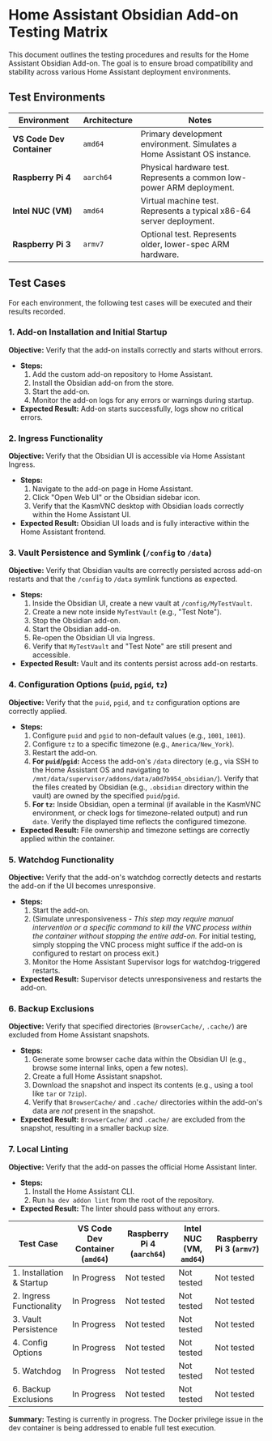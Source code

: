 # Home Assistant Obsidian Add-on Testing Matrix

This document outlines the testing procedures and results for the Home Assistant Obsidian Add-on. The goal is to ensure broad compatibility and stability across various Home Assistant deployment environments.

## Test Environments

| Environment | Architecture | Notes |
|---|---|---|
| **VS Code Dev Container** | `amd64` | Primary development environment. Simulates a Home Assistant OS instance. |
| **Raspberry Pi 4** | `aarch64` | Physical hardware test. Represents a common low-power ARM deployment. |
| **Intel NUC (VM)** | `amd64` | Virtual machine test. Represents a typical x86-64 server deployment. |
| **Raspberry Pi 3** | `armv7` | Optional test. Represents older, lower-spec ARM hardware. |

## Test Cases

For each environment, the following test cases will be executed and their results recorded.

### 1. Add-on Installation and Initial Startup

**Objective:** Verify that the add-on installs correctly and starts without errors.

*   **Steps:**
    1.  Add the custom add-on repository to Home Assistant.
    2.  Install the Obsidian add-on from the store.
    3.  Start the add-on.
    4.  Monitor the add-on logs for any errors or warnings during startup.
*   **Expected Result:** Add-on starts successfully, logs show no critical errors.

### 2. Ingress Functionality

**Objective:** Verify that the Obsidian UI is accessible via Home Assistant Ingress.

*   **Steps:**
    1.  Navigate to the add-on page in Home Assistant.
    2.  Click "Open Web UI" or the Obsidian sidebar icon.
    3.  Verify that the KasmVNC desktop with Obsidian loads correctly within the Home Assistant UI.
*   **Expected Result:** Obsidian UI loads and is fully interactive within the Home Assistant frontend.

### 3. Vault Persistence and Symlink (`/config` to `/data`)

**Objective:** Verify that Obsidian vaults are correctly persisted across add-on restarts and that the `/config` to `/data` symlink functions as expected.

*   **Steps:**
    1.  Inside the Obsidian UI, create a new vault at `/config/MyTestVault`.
    2.  Create a new note inside `MyTestVault` (e.g., "Test Note").
    3.  Stop the Obsidian add-on.
    4.  Start the Obsidian add-on.
    5.  Re-open the Obsidian UI via Ingress.
    6.  Verify that `MyTestVault` and "Test Note" are still present and accessible.
*   **Expected Result:** Vault and its contents persist across add-on restarts.

### 4. Configuration Options (`puid`, `pgid`, `tz`)

**Objective:** Verify that the `puid`, `pgid`, and `tz` configuration options are correctly applied.

*   **Steps:**
    1.  Configure `puid` and `pgid` to non-default values (e.g., `1001`, `1001`).
    2.  Configure `tz` to a specific timezone (e.g., `America/New_York`).
    3.  Restart the add-on.
    4.  **For `puid`/`pgid`:** Access the add-on's `/data` directory (e.g., via SSH to the Home Assistant OS and navigating to `/mnt/data/supervisor/addons/data/a0d7b954_obsidian/`). Verify that the files created by Obsidian (e.g., `.obsidian` directory within the vault) are owned by the specified `puid`/`pgid`.
    5.  **For `tz`:** Inside Obsidian, open a terminal (if available in the KasmVNC environment, or check logs for timezone-related output) and run `date`. Verify the displayed time reflects the configured timezone.
*   **Expected Result:** File ownership and timezone settings are correctly applied within the container.

### 5. Watchdog Functionality

**Objective:** Verify that the add-on's watchdog correctly detects and restarts the add-on if the UI becomes unresponsive.

*   **Steps:**
    1.  Start the add-on.
    2.  (Simulate unresponsiveness - *This step may require manual intervention or a specific command to kill the VNC process within the container without stopping the entire add-on.* For initial testing, simply stopping the VNC process might suffice if the add-on is configured to restart on process exit.)
    3.  Monitor the Home Assistant Supervisor logs for watchdog-triggered restarts.
*   **Expected Result:** Supervisor detects unresponsiveness and restarts the add-on.

### 6. Backup Exclusions

**Objective:** Verify that specified directories (`BrowserCache/`, `.cache/`) are excluded from Home Assistant snapshots.

*   **Steps:**
    1.  Generate some browser cache data within the Obsidian UI (e.g., browse some internal links, open a few notes).
    2.  Create a full Home Assistant snapshot.
    3.  Download the snapshot and inspect its contents (e.g., using a tool like `tar` or `7zip`).
    4.  Verify that `BrowserCache/` and `.cache/` directories within the add-on's data are *not* present in the snapshot.
*   **Expected Result:** `BrowserCache/` and `.cache/` are excluded from the snapshot, resulting in a smaller backup size.

### 7. Local Linting

**Objective:** Verify that the add-on passes the official Home Assistant linter.

*   **Steps:**
    1.  Install the Home Assistant CLI.
    2.  Run `ha dev addon lint` from the root of the repository.
*   **Expected Result:** The linter should pass without any errors.

| Test Case | VS Code Dev Container (`amd64`) | Raspberry Pi 4 (`aarch64`) | Intel NUC (VM, `amd64`) | Raspberry Pi 3 (`armv7`) |
|---|---|---|---|---|
| 1. Installation & Startup | In Progress | Not tested | Not tested | Not tested |
| 2. Ingress Functionality | In Progress | Not tested | Not tested | Not tested |
| 3. Vault Persistence | In Progress | Not tested | Not tested | Not tested |
| 4. Config Options | In Progress | Not tested | Not tested | Not tested |
| 5. Watchdog | In Progress | Not tested | Not tested | Not tested |
| 6. Backup Exclusions | In Progress | Not tested | Not tested | Not tested |

**Summary:** Testing is currently in progress. The Docker privilege issue in the dev container is being addressed to enable full test execution.
